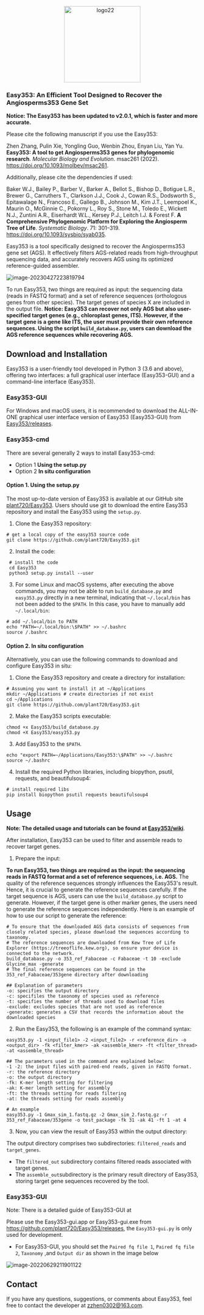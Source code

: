 <p align="center">
   <img src="https://cdn.jsdelivr.net/gh/plant720/TyporaPic/img/202304272252769.svg" alt="logo22" width="200" />
</p>

### Easy353: An Efficient Tool Designed to Recover the Angiosperms353 Gene Set

**Notice: The Easy353 has been updated to v2.0.1, which is faster and more accurate.**

Please cite the following manuscript if you use the Easy353:

Zhen Zhang, Pulin Xie, Yongling Guo, Wenbin Zhou, Enyan Liu, Yan Yu. **Easy353: A tool to get Angiosperms353 genes for phylogenomic research**. *Molecular Biology and Evolution*. msac261 (2022). https://doi.org/10.1093/molbev/msac261.

Additionally, please cite the dependencies if used:

Baker W.J., Bailey P., Barber V., Barker A., Bellot S., Bishop D., Botigue L.R., Brewer G., Carruthers T., Clarkson J.J., Cook J., Cowan R.S., Dodsworth S., Epitawalage N., Francoso E., Gallego B., Johnson M., Kim J.T., Leempoel K., Maurin O., McGinnie C., Pokorny L., Roy S., Stone M., Toledo E., Wickett N.J., Zuntini A.R., Eiserhardt W.L., Kersey P.J., Leitch I.J. & Forest F. **A Comprehensive Phylogenomic Platform for Exploring the Angiosperm Tree of Life**. *Systematic Biology*. 71: 301–319. https://doi.org/10.1093/sysbio/syab035.

Easy353 is a tool specifically designed to recover the Angiosperms353 gene set (AGS). It effectively filters AGS-related reads from high-throughput sequencing data, and accurately recovers AGS using its optimized reference-guided assembler. 

![image-20230427223819794](https://cdn.jsdelivr.net/gh/plant720/TyporaPic/img/202304272238784.png)

To run Easy353, two things are required as input: the sequencing data (reads in FASTQ format) and a set of reference sequences (orthologous genes from other species). The target genes of species X are included in the output file. **Notice: Easy353 can recover not only AGS but also user-specified target genes (e.g., chloroplast genes, ITS). However, if the target gene is a gene like ITS, the user must provide their own reference sequences. Using the script `build_database.py`, users can download the AGS reference sequences while recovering AGS.**

## Download and Installation

Easy353 is a user-friendly tool developed in Python 3 (3.6 and above), offering two interfaces: a full graphical user interface (Easy353-GUI) and a command-line interface (Easy353).

### Easy353-GUI

For Windows and macOS users, it is recommended to download the ALL-IN-ONE graphical user interface version of Easy353 (Easy353-GUI) from [Easy353/releases](https://github.com/plant720/Easy353/releases).

### Easy353-cmd

There are several generally 2 ways to install Easy353-cmd:

* Option 1 **Using the setup.py**
* Option 2 **In situ configuration**

#### Option 1. Using the setup.py

The most up-to-date version of Easy353 is available at our GitHub site [plant720/Easy353](https://github.com/plant720/Easy353). Users should use git to download the entire Easy353 repository and install the Easy353 using the `setup.py`. 

1. Clone the Easy353 repository:

```shell
# get a local copy of the easy353 source code
git clone https://github.com/plant720/Easy353.git
```

2. Install the code:

```shell
 # install the code 
 cd Easy353
 python3 setup.py install --user
```

3. For some Linux and macOS systems, after executing the above commands, you may not be able to run `build_database.py` and `easy353.py` directly in a new terminal, indicating that `~/.local/bin` has not been added to the `$PATH`. In this case, you have to manually add `~/.local/bin`:

```shell
# add ~/.local/bin to PATH
echo "PATH=~/.local/bin:\$PATH" >> ~/.bashrc
source /.bashrc
```

#### Option 2. In situ configuration

Alternatively, you can use the following commands to download and configure Easy353 in situ:

1. Clone the Easy353 repository and create a directory for installation:

```shell
# Assuming you want to install it at ~/Applications
mkdir ~/Applications # create directories if not exist
cd ~/Applications
git clone https://github.com/plant720/Easy353.git
```

2. Make the Easy353 scripts executable:

```shell
chmod +x Easy353/build_database.py
chmod +X Easy353/easy353.py
```

3. Add Easy353 to the `$PATH`.

```shell
echo "export PATH=~/Applications/Easy353:\$PATH" >> ~/.bashrc
source ~/.bashrc
```

4. Install the required Python libraries, including biopython, psutil, requests, and beautifulsoup4:

```shell
# install required libs
pip install biopython psutil requests beautifulsoup4
```

## Usage

**Note: The detailed usage and tutorials can be found at [Easy353/wiki](https://github.com/plant720/Easy353/wiki)**.

After installation, Easy353 can be used to filter and assemble reads to recover target genes.

1. Prepare the input:

**To run Easy353, two things are required as the input: the sequencing reads in FASTQ format and a set of reference sequences, i.e. AGS.** The quality of the reference sequences strongly influences the Easy353's result. Hence, it is crucial to generate the reference sequences carefully. If the target sequence is AGS, users can use the `build_database.py` script to generate. However, if the target gene is other marker genes, the users need to generate the reference sequences independently. Here is an example of how to use our script to generate the reference:

```shell
# To ensure that the downloaded AGS data consists of sequences from closely related species, please download the sequences according to taxonomy.
# The reference sequences are downloaded from Kew Tree of Life Explorer (https://treeoflife.kew.org), so ensure your device is connected to the network.
build_database.py -o 353_ref_Fabaceae -c Fabaceae -t 10 -exclude Glycine_max -generate 
# The final reference sequences can be found in the 353_ref_Fabaceae/353gene directory after downloading

## Explanation of parameters
-o: specifies the output directory
-c: specifiles the taxonomy of species used as reference
-t: specifies the number of threads used to download files
-exclude: excludes species that are not used as reference
-generate: generates a CSV that records the information about the downloaded species
```

2. Run the Easy353, the following is an example of the command syntax:

```shell
easy353.py -1 <input_file1> -2 <input_file2> -r <reference_dir> -o <output_dir> -fk <filter_kmer> -ak <assemble_kmer> -ft <filter_thread> -at <assemble_thread>

## The parameters used in the command are explained below:
-1 -2: the input files with paired-end reads, given in FASTQ format. 
-r: the reference directory
-o: the output directory
-fk: K-mer length setting for filtering
-ak: K-mer length setting for assembly
-ft: the threads setting for reads filtering
-at: the threads setting for reads assembly

# An example
easy353.py -1 Gmax_sim_1.fastq.gz -2 Gmax_sim_2.fastq.gz -r 353_ref_Fabaceae/353gene -o test_package -fk 31 -ak 41 -ft 1 -at 4
```

3. Now, you can view the result of Easy353 within the output directory:

The output directory comprises two subdirectories: `filtered_reads` and `target_genes`.

- The `filtered_out` subdirectory contains filtered reads associated with target genes.
- The `assemble_out`subdirectory is the primary result directory of Easy353, storing target gene sequences recovered by the tool.

### Easy353-GUI

Note: There is a detailed guide of Easy353-GUI at 

Please use the Easy353-gui.app or Easy353-gui.exe from https://github.com/plant720/Easy353/releases, the `Easy353-gui.py` is only used for development.

* For Easy353-GUI, you should set the `Paired fq file 1`, `Paired fq file 2`, `Taxonomy` ,and `Output dir` as shown in the image below

![image-20220629211901122](https://cdn.jsdelivr.net/gh/plant720/TyporaPic/img/20220629211901.png)


## Contact

If you have any questions, suggestions, or comments about Easy353, feel free to contact the developer at [zzhen0302@163.com](mailto:zzhen0302@163.com).
